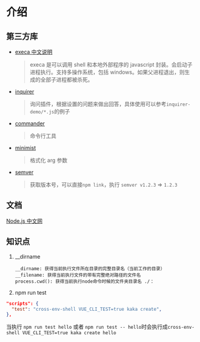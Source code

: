 # 介绍

## 第三方库

- [execa 中文说明](http://abloz.com/tech/2018/08/21/nodejs-execa/)

  > execa 是可以调用 shell 和本地外部程序的 javascript 封装。会启动子进程执行。支持多操作系统，包括 windows。如果父进程退出，则生成的全部子进程都被杀死。

- [inquirer](https://www.npmjs.com/package/inquirer)

  > 询问插件，根据设置的问题来做出回答，具体使用可以参考`inquirer-demo/*.js`的例子

- [commander](https://www.npmjs.com/package/commander)

  > 命令行工具

- [minimist](https://www.npmjs.com/package/minimist)

  > 格式化 arg 参数

- [semver](https://www.npmjs.com/package/semver)

  > 获取版本号，可以直接`npm link`，执行 `semver v1.2.3` => `1.2.3`

## 文档

[Node.js 中文网](http://nodejs.cn/api/child_process.html#child_process_child_process_spawn_command_args_options)

## 知识点

1. \_\_dirname

   ```text
   __dirname: 获得当前执行文件所在目录的完整目录名（当前工作的目录）
   __filename: 获得当前执行文件的带有完整绝对路径的文件名
   process.cwd(): 获得当前执行node命令时候的文件夹目录名 ./：
   ```

2. npm run test

```json
"scripts": {
  "test": "cross-env-shell VUE_CLI_TEST=true kaka create",
},
```

当执行 `npm run test hello` 或者 `npm run test -- hello`时会执行成`cross-env-shell VUE_CLI_TEST=true kaka create hello`
